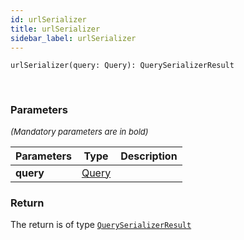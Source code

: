 ```yaml
---
id: urlSerializer
title: urlSerializer
sidebar_label: urlSerializer
---
```


```tsx
urlSerializer(query: Query): QuerySerializerResult
```
<br/>



### Parameters

<font size="2"><i>(Mandatory parameters are in bold)</i></font>

| Parameters | Type | Description |
| --------- | ---- | ----------- |
| **query** | [Query](/framework-api/interfaces/Query.md) |  |


### Return



The return is of type <code>[QuerySerializerResult](/framework-api/types/QuerySerializerResult.md)</code>